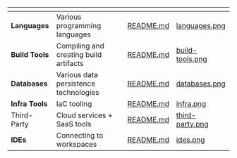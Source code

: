 <table data-view="cards">
   <thead>
      <tr>
         <th></th>
         <th></th>
         <th data-hidden data-card-target data-type="content-ref"></th>
         <th data-hidden data-card-cover data-type="files"></th>
      </tr>
   </thead>
   <tbody>
      <tr>
         <td><strong>Languages</strong></td>
         <td>Various programming languages</td>
         <td><a href="languages/README.md">README.md</a></td>
         <td><a href="../../.gitbook/assets/languages.png">languages.png</a></td>
      </tr>
      <tr>
         <td><strong>Build Tools</strong></td>
         <td>Compiling and creating build artifacts</td>
         <td><a href="build-tools/README.md">README.md</a></td>
         <td><a href="../../.gitbook/assets/build-tools.png">build-tools.png</a></td>
      </tr>
      <tr>
         <td><strong>Databases</strong></td>
         <td>Various data persistence technologies</td>
         <td><a href="databases/README.md">README.md</a></td>
         <td><a href="../../.gitbook/assets/databases.png">databases.png</a></td>
      </tr>
      <tr>
         <td><strong>Infra Tools</strong></td>
         <td>IaC tooling</td>
         <td><a href="infra/README.md">README.md</a></td>
         <td><a href="../../.gitbook/assets/infra.png">infra.png</a></td>
      </tr>
      <tr>
         <td>Third-Party</td>
         <td>Cloud services + SaaS tools</td>
         <td><a href="third-party/README.md">README.md</a></td>
         <td><a href="../../.gitbook/assets/third-party.png">third-party.png</a></td>
      </tr>
      <tr>
         <td><strong>IDEs</strong></td>
         <td>Connecting to workspaces</td>
         <td><a href="ides/README.md">README.md</a></td>
         <td><a href="../../.gitbook/assets/ides.png">ides.png</a></td>
      </tr>
   </tbody>
</table>